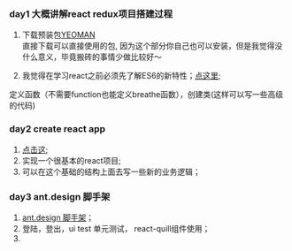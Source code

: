 ### day1 大概讲解react redux项目搭建过程 

1. 下载预装包[YEOMAN](https://github.com/react-webpack-generators/generator-react-webpack#readme)   
直接下载可以直接使用的包, 因为这个部分你自己也可以安装，但是我觉得没什么意义，毕竟搬砖的事情少做比较好～

2. 我觉得在学习react之前必须先了解ES6的新特性；[点这里](http://luckykun.com/work/2016-05-10/es6-feature.html);

定义函数（不需要function也能定义breathe函数），创建类(这样可以写一些高级的代码)


### day2 create react app

1. [点击这](https://github.com/facebookincubator/create-react-app);
2. 实现一个很基本的react项目;
3. 可以在这个基础的结构上面去写一些新的业务逻辑；


### day3  ant.design 脚手架

1. [ant.design 脚手架](http://pro.ant.design/docs/getting-started)；
2. 登陆，登出，ui test 单元测试， react-quill组件使用；
3. 







